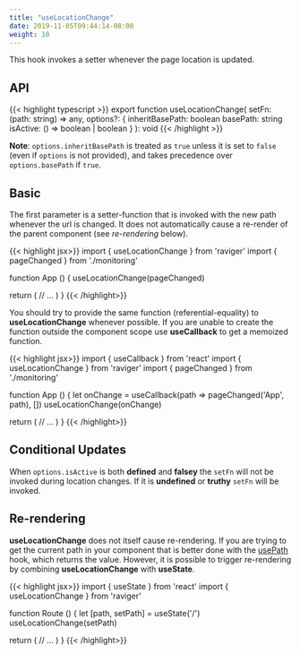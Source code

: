```yaml
---
title: "useLocationChange"
date: 2019-11-05T09:44:14-08:00
weight: 10
---
```



This hook invokes a setter whenever the page location is updated.

## API

{{< highlight typescript >}}
export function useLocationChange(
  setFn: (path: string) => any,
  options?: {
    inheritBasePath: boolean
    basePath: string
    isActive: () => boolean | boolean
  }
): void
{{< /highlight >}}

**Note**: `options.inheritBasePath` is treated as `true` unless it is set to `false` (even if `options` is not provided), and takes precedence over `options.basePath` if `true`.

## Basic

The first parameter is a setter-function that is invoked with the new path whenever the url is changed. It does not automatically cause a re-render of the parent component (see _re-rendering_ below).

{{< highlight jsx>}}
import { useLocationChange } from 'raviger'
import { pageChanged } from './monitoring'

function App () {
  useLocationChange(pageChanged)

  return (
    // ...
  )
}
{{< /highlight>}}

You should try to provide the same function (referential-equality) to **useLocationChange** whenever possible. If you are unable to create the function outside the component scope use **useCallback** to get a memoized function.

{{< highlight jsx>}}
import { useCallback } from 'react'
import { useLocationChange } from 'raviger'
import { pageChanged } from './monitoring'

function App () {
  let onChange = useCallback(path => pageChanged('App', path), [])
  useLocationChange(onChange)

  return (
    // ...
  )
}
{{< /highlight>}}

## Conditional Updates

When `options.isActive` is both **defined** and **falsey** the `setFn` will not be invoked during location changes. If it is **undefined** or **truthy** `setFn` will be invoked.

## Re-rendering

**useLocationChange** does not itself cause re-rendering. If you are trying to get the current path in your component that is better done with the [usePath](/api/link) hook, which returns the value. However, it is possible to trigger re-rendering by combining **useLocationChange** with **useState**.

{{< highlight jsx>}}
import { useState } from 'react'
import { useLocationChange } from 'raviger'

function Route () {
  let [path, setPath] = useState('/')
  useLocationChange(setPath)

  return (
    // ...
  )
}
{{< /highlight>}}
